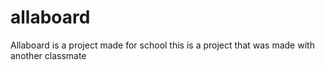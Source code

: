 # allaboard
Allaboard is a project made for school
this is a project that was made with another classmate
